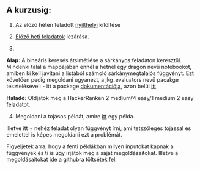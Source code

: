 ## A kurzusig:
1. Az előző héten feladott [nyílthelyi](https://docs.google.com/forms/d/e/1FAIpQLSeOWTZbJUrvUzYnHqi4HJFhD3q0m8t3dblG9XgqT4Xbrkp6Aw/viewform?usp=sf_link) kitöltése

2. [Előző heti feladatok](./into_course_07.md) lezárása.

3. 
**Alap:** A bineáris keresés átsimétlése a sárkányos feladaton keresztül. Mindenki talál a mappájában ennél a hétnél egy dragon
nevű notebookot, amiben ki kell javítani a listából számoló sárkánymegtalálós függvényt. Ezt követően pedig megoldani ugyanezt, a jkg_evaluators nevű pacakge tesztelésével:
    - itt a package [dokumentációja](https://jkg-evaluators.readthedocs.io/en/latest/), 
azon belül [itt](https://jkg-evaluators.readthedocs.io/en/latest/notebooks/001-dragonfind.html) 

**Haladó:** Oldjatok meg a HackerRanken 2 medium/4 easy/1 medium 2 easy feladatot. 

4. Megoldani a tojásos példát, amire 
[itt](https://jkg-evaluators.readthedocs.io/en/latest/notebooks/002-dropping-the-egg.html) 
egy példa. 

 Illetve itt + nehéz feladat olyan függvényt írni, ami tetszőleges tojással és emelettel is képes megoldani ezt a problémát.

 Figyeljetek arra, hogy a fenti példákban milyen inputokat kapnak a függvények és ti is úgy írjátok meg a saját megoldásaitokat. Illetve a megoldásaitokat ide a githubra töltsétek fel.
